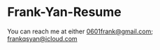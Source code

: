 # Frank-Yan-Resume
You can reach me at either 0601frank@gmail.com;  
                           frankqsyan@icloud.com
